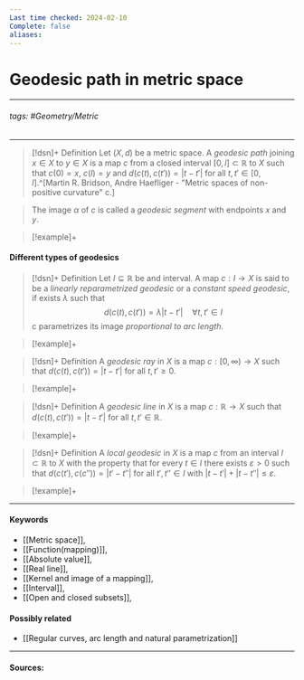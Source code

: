 ```yaml
---
Last time checked: 2024-02-10
Complete: false
aliases:
---
```

# Geodesic path in metric space
***
###### tags: #Geometry/Metric   
***
>[!dsn]+ Definition
>Let $(X,d)$ be a metric space. A *geodesic path* joining $x\in X$ to $y\in X$ is a map $c$ from a closed interval $[0,l]\subset\mathbb{R}$ to $X$ such that $c(0)=x$, $c(l)=y$ and $d(c(t),c(t'))=|t-t'|$ for all $t,t'\in[0,l]$.^[Martin R. Bridson, Andre Haefliger - "Metric spaces of non-positive curvature" c.]

>The image $\alpha$ of $c$ is called a *geodesic segment* with endpoints $x$ and $y$.

>[!example]+
>

#### Different types of geodesics
>[!dsn]+ Definition
>Let $I\subseteq\mathbb{R}$ be and interval. A map $c:I\to X$ is said to be a *linearly reparametrized geodesic* or a *constant speed geodesic*, if exists $\lambda$ such that $$d(c(t),c(t'))=\lambda|t-t'|\quad\forall t,t'\in I$$ c parametrizes its image *proportional to arc length*.

>[!example]+
>

>[!dsn]+ Definition
>A *geodesic ray* in $X$ is a map $c:[0,\infty)\to X$ such that $d(c(t),c(t'))=|t-t'|$ for all $t,t'\ge0$.

>[!example]+
>

>[!dsn]+ Definition
>A *geodesic line* in $X$ is a map $c:\mathbb{R}\to X$ such that $d(c(t),c(t'))=|t-t'|$ for all $t,t'\in\mathbb{R}$.

>[!example]+
>

>[!dsn]+ Definition
>A *local geodesic* in $X$ is a map $c$ from an interval $I\subset\mathbb{R}$ to $X$ with the property that for every $t\in I$ there exists $\varepsilon>0$ such that $d(c(t'),c(c''))=|t'-t''|$ for all $t',t''\in I$ with $|t-t'|+|t-t''|\le\varepsilon$.

>[!example]+
>
***
#### Keywords
- [[Metric space]],
- [[Function(mapping)]],
- [[Absolute value]],
- [[Real line]],
- [[Kernel and image of a mapping]],
- [[Interval]],
- [[Open and closed subsets]],
#### Possibly related
- [[Regular curves, arc length and natural parametrization]]
***
#### Sources: